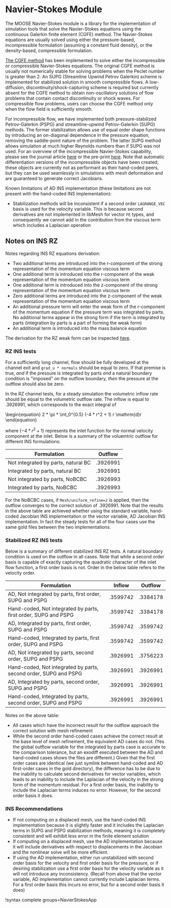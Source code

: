 # Navier-Stokes Module

The MOOSE Navier-Stokes module is a library for the implementation of simulation tools that solve the
Navier-Stokes equations using the continuous Galerkin finite element (CGFE) method. The Navier-Stokes
equations are usually solved using either the pressure-based, incompressible formulation (assuming a
constant fluid density), or the density-based, compressible formulation.

[The CGFE method](navier_stokes/cgfe.md) has been implemented to solve either the incompressible or
compressible Navier-Stokes equations. The original CGFE method is usually not numerically stable for
solving problems when the Peclet number is greater than 2. An SUPG (Streamline Upwind Petrov
Galerkin) scheme is implemented for stabilized solution in smooth compressible flows. A
low-diffusion, discontinuity/shock-capturing scheme is required but currently absent for the CGFE
method to obtain non-oscillatory solutions of flow problems that contain contact discontinuity or
shock waves. For compressible flow problems, users can choose the CGFE method only when the flow
field is sufficiently smooth.

For incompressible flow, we have implemented both pressure-stabilized
Petrov-Galerkin (PSPG) and streamline-upwind Petrov-Galerkin (SUPG) methods. The
former stabilization allows use of equal order shape functions by introducing an
on-diagonal dependence in the pressure equation, removing the saddle-point
nature of the problem. The latter SUPG method allows
simulation at much higher Reynolds numbers than if SUPG was not used. For an
overview of the incompressible Navier-Stokes capability, please see the journal
article
[here](https://www.sciencedirect.com/science/article/pii/S0965997817310591?via%3Dihub)
or the pre-print [here](https://arxiv.org/pdf/1710.08898.pdf). Note that
automatic differentiation versions of the incompressible objects have been
created; these objects are currently not as performant as their hand-coded
peers, but they can be used seamlessly in simulations with mesh deformation and
are guaranteed to generate correct Jacobians.

Known limitations of AD INS implementation (these limitations are not present
with the hand-coded INS implementation):

- Stabilization methods will be inconsistent if a second order `LAGRANGE_VEC` basis is used
  for the velocity variable. This is because second derivatives are not
  implemented in libMesh for vector `FE` types, and consequently we cannot add in the contribution
  from the viscous term which includes a Laplacian operation

## Notes on INS RZ

Notes regarding INS RZ equations derivation:

- Two additional terms are introduced into the r-component of the strong
  representation of the momentum equation viscous term
- One additional term is introduced into the r-component of the weak
  representation of the momentum equation viscous term
- One additional term is introduced into the z-component of the strong
  representation of the momentum equation viscous term
- Zero additional terms are introduced into the z-component of the weak
  representation of the momentum equation viscous term
- An additional pressure term will enter the weak form of the r-component of the
  momentum equation if the pressure term was integrated by parts. No additional
  terms appear in the strong form if the term is integrated by parts
  (integration by parts is a part of forming the weak form)
- An additional term is introduced into the mass balance equation

The derivation for the RZ weak form can be inspected [here](../../media/jw-peterson-rz-derivation.pdf).

### RZ INS tests

For a sufficiently long channel, flow should be fully developed at the channel
exit and `grad_u * normals` should be equal to zero. If that premise is true,
*and* if the pressure is integrated by parts *and* a natural boundary condition
is "imposed" on the outflow boundary, *then* the pressure at the outflow should
also be zero.

In the RZ channel tests, for a steady simulation the volumetric inflow rate
should be equal to the volumetric outflow rate. The inflow is equal to
.3926991, which corresponds to the exact integral of

\begin{equation}
2 * \pi * \int_0^{0.5} (-4 * r^2 + 1) r \mathrm{d}r
\end{equation}

where $(-4 * r^2 + 1)$ represents the inlet function for the normal velocity
component at the inlet. Below is a summary of the voluemtric outflow for different INS
formulations:

| Formulation | Outflow |
| ----------- | ------- |
| Not integrated by parts, natural BC | .3926991 |
| Integrated by parts, natural BC | .3926991 |
| Not integrated by parts, NoBCBC | .3926993 |
| Integrated by parts, NoBCBC | .3926993 |

For the NoBCBC cases, if `Mesh/uniform_refine=2` is applied, then the outflow
converges to the correct solution of .3926991. Note that the results in the above table are achieved
whether using the standard variable, hand-coded Jacobian INS implementation or
the vector variable, AD Jacobian INS implementation. In fact the steady tests
for all of the four cases use the same gold files between the two
implementations.

### Stabilized RZ INS tests

Below is a summary of different stabilized INS RZ tests. A natural boundary
condition is used on the outflow in all cases. Note that while a second order
basis is capable of exactly capturing the quadratic character of the inlet flow
function, a first order basis is not. Order in the below table refers to the
velocity order.

| Formulation | Inflow | Outflow |
| ----------- | ------ | ------- |
| AD, Not integrated by parts, first order, SUPG and PSPG | .3599742 | .3384178 |
| Hand-coded, Not integrated by parts, first order, SUPG and PSPG | .3599742 | .3384178 |
| AD, Integrated by parts, first order, SUPG and PSPG | .3599742 | .3599742 |
| Hand-coded, Integrated by parts, first order, SUPG and PSPG | .3599742 | .3599742 |
| AD, Not integrated by parts, second order, SUPG and PSPG | .3926991 | .3756223 |
| Hand-coded, Not integrated by parts, second order, SUPG and PSPG | .3926991 | .3926991 |
| AD, Integrated by parts, second order, SUPG and PSPG | .3926991 | .3926991 |
| Hand-coded, Integrated by parts, second order, SUPG and PSPG | .3926991 | .3926991 |

Notes on the above table:

- All cases which have the incorrect result for the outflow approach the correct solution with mesh
  refinement
- While the second order hand-coded cases achieve the correct result at the base level of mesh
  refinement, the equivalent AD cases do not. (Yes the global outflow variable for the integrated by parts
  case is accurate to the comparison tolerance, but an exodiff executed between the AD and
  hand-coded cases shows the files are different.) Given that the first order cases are identical (we
  just symlink between hand-coded and AD first-order cases in the gold directory), the
  difference has to be due to the inability to calculate second derivatives for vector variables,
  which leads to an inability to include the Laplacian of the velocity in the strong form of the
  momentum residual. For a first order basis, the inability to include the Laplacian terms induces
  no error. However, for the second order basis it does.

### INS Recommendations

- If not computing on a displaced mesh, use the hand-coded INS implementation because it is slightly
  faster and it includes the Laplacian terms in SUPG and PSPG stabilization methods, meaning it is
  completely consistent and will exhibit less error in the finite element solution
- If computing on a displaced mesh, use the AD implementation because it will include derivatives
  with respect to displacements in the Jacobian and the nonlinear solve will be more efficient.
- If using the AD implementation, either run unstabilized with second order basis for the velocity
  and first order basis for the pressure, or if desiring stabilization use a first order basis for
  the velocity variable as it will not introduce any inconsistency. (Recall from above that the
  vector variable, AD implementation cannot currently include Laplacian terms. For a first order
  basis this incurs no error, but for a second order basis it does)

!syntax complete groups=NavierStokesApp
